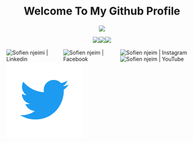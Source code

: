 
<h1 align="center">Welcome To My Github Profile</h1>

<div align="center">
<p align="center"><img align="center" src="https://profile-counter.glitch.me/{sofien-NJ}/count.svg" /></p> 
</div>
<!-- Visitor Count -->
<p align="center">
<p align="center">
<img align="" height='120px' src="https://github.com/fawzirjili/fawzirjili/blob/main/Fractal_tree.gif?raw=true" /><img align="" height='120px' src="https://raw.githubusercontent.com/fawzirjili/fawzirjili/8b8e2e6eef80d7a96a73e01163056637da762860/matrix.svg" /><img align="" height='120px' src="https://github.com/fawzirjili/fawzirjili/blob/main/Fractal_tree.gif?raw=true" />
</p>
<!-- End Visitor Count -->

<section>
<a href="https://www.linkedin.com/in/sofien-nje%C3%AFmi-b75a7818a/" target="_blank">
   <img align="left" alt="Sofien njeimi | Linkedin" width="150px" src="https://github.com/fawzirjili/fawzirjili/blob/main/linkedinj.gif?raw=true" />
   </a><a></a>
  <a href="https://www.facebook.com/sofien.njeimi.3/" target="_blank">
   <img align="left" alt="Sofien njeim | Facebook" width="150px" src="https://github.com/fawzirjili/fawzirjili/blob/main/facebookj.gif?raw=true" />
</a><a></a>
  <a href="https://www.instagram.com/fuckinginstalife/" target="_blank">
    <img align="left" alt="Sofien njeim | Instagram" width="200px"src="https://github.com/fawzirjili/fawzirjili/blob/main/instagram-logo.gif?raw=true" />
  </a><a></a>
   <a href="https://www.youtube.com/channel/UCC1Iq-Vdq4rZL5exjZlt-ZQ" target="_blank">
    <img align="left" alt="Sofien njeim | YouTube" width="200" src="https://github.com/fawzirjili/fawzirjili/blob/main/youtube.gif?raw=true" />
  </a><a></a>
   <a href="https://twitter.com/SNjeimi" target="_blank">
    <img align="left" alt="Sofien njeim | YouTube" width="200" src="https://github.com/sofien-NJ/sofien-NJ/blob/main/twitter.gif?raw=true" />
  </a>
</section>



